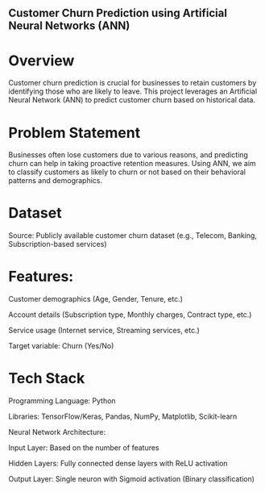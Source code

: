 ## Customer Churn Prediction using Artificial Neural Networks (ANN)

# Overview

Customer churn prediction is crucial for businesses to retain customers by identifying those who are likely to leave. This project leverages an Artificial Neural Network (ANN) to predict customer churn based on historical data.

# Problem Statement

Businesses often lose customers due to various reasons, and predicting churn can help in taking proactive retention measures. Using ANN, we aim to classify customers as likely to churn or not based on their behavioral patterns and demographics.

# Dataset

Source: Publicly available customer churn dataset (e.g., Telecom, Banking, Subscription-based services)

# Features:

Customer demographics (Age, Gender, Tenure, etc.)

Account details (Subscription type, Monthly charges, Contract type, etc.)

Service usage (Internet service, Streaming services, etc.)

Target variable: Churn (Yes/No)

# Tech Stack

Programming Language: Python

Libraries: TensorFlow/Keras, Pandas, NumPy, Matplotlib, Scikit-learn

Neural Network Architecture:

Input Layer: Based on the number of features

Hidden Layers: Fully connected dense layers with ReLU activation

Output Layer: Single neuron with Sigmoid activation (Binary classification)
